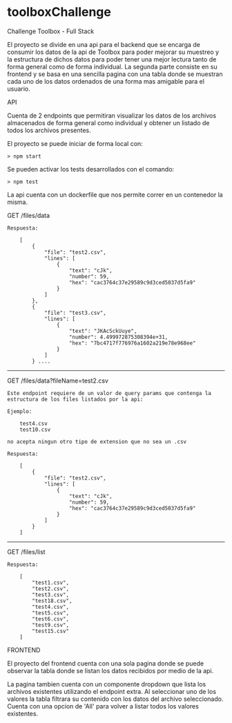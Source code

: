 # toolboxChallenge
Challenge Toolbox - Full Stack

El proyecto se divide en una api para el backend que se encarga de consumir los datos de la api de Toolbox para poder mejorar su muestreo y la estructura de dichos datos para poder tener una mejor lectura tanto de forma general como de forma individual.
La segunda parte consiste en su frontend y se basa en una sencilla pagina con una tabla donde se muestran cada uno de los datos ordenados de una forma mas amigable para el usuario.

API

Cuenta de 2 endpoints que permitiran visualizar los datos de los archivos almacenados de forma general como individual y obtener un listado de todos los archivos presentes.

El proyecto se puede iniciar de forma local con: 

    > npm start

Se pueden activar los tests desarrollados con el comando:

    > npm test

La api cuenta con un dockerfile que nos permite correr en un contenedor la misma.

GET /files/data

    Respuesta:

        [
            {
                "file": "test2.csv",
                "lines": [
                    {
                        "text": "cJk",
                        "number": 59,
                        "hex": "cac3764c37e29589c9d3ced5037d5fa9"
                    }
                ]
            },
            {
                "file": "test3.csv",
                "lines": [
                    {
                        "text": "JKAcSckUuye",
                        "number": 4.499972875308394e+31,
                        "hex": "7bc4717f776976a1602a219e78e968ee"
                    }
                ]
            } ....


---------------- 

GET /files/data?fileName=test2.csv

    Este endpoint requiere de un valor de query params que contenga la estructura de los files listados por la api:

    Ejemplo:

        test4.csv
        test10.csv

    no acepta ningun otro tipo de extension que no sea un .csv

    Respuesta:

        [
            {
                "file": "test2.csv",
                "lines": [
                    {
                        "text": "cJk",
                        "number": 59,
                        "hex": "cac3764c37e29589c9d3ced5037d5fa9"
                    }
                ]
            }
        ]


-----------------

GET /files/list

    Respuesta:

        [
            "test1.csv",
            "test2.csv",
            "test3.csv",
            "test18.csv",
            "test4.csv",
            "test5.csv",
            "test6.csv",
            "test9.csv",
            "test15.csv"
        ]


FRONTEND

El proyecto del frontend cuenta con una sola pagina donde se puede observar la tabla donde se listan los datos recibidos por medio de la api.

La pagina tambien cuenta con un componente dropdown que lista los archivos existentes utilizando el endpoint extra. Al seleccionar uno de los valores la tabla filtrara su contenido con los datos del archivo seleccionado. Cuenta con una opcion de 'All' para volver a listar todos los valores existentes.

